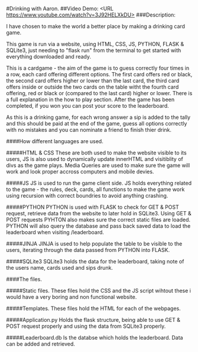 #Drinking with Aaron.
##Video Demo:  <URL https://www.youtube.com/watch?v=3J92HELXkDU>
###Description:

I have chosen to make the world a better place by making a drinking card game. 

This game is run via a website, using HTML, CSS, JS, PYTHON, FLASK & SQLite3, just needing to "flask run" from the terminal to get started with everything downloaded and ready.

This is a cardgame - the aim of the game is to guess correctly four times in a row, each card offering different options. The first card offers red or black,
the second card offers higher or lower than the last card, the third card offers inside or outside the two cards on the table witht the fourth card offering, red or black or 
(compared to the last card) higher or lower. There is a full explanation in the how to play section. After the game has been completed, if you won you can post your score 
to the leaderboard. 

As this is a drinking game, for each wrong answer a sip is added to the tally and this should be paid at the end of the game, guess all options correctly with no 
mistakes and you can nominate a friend to finish thier drink. 

####How different languages are used.

#####HTML & CSS
These are both used to make the website visible to its users, JS is also used to dynamically update innerHTML and visitiblity of divs as the game plays. 
Media Queries are used to make sure the game will work and look proper accross computers and mobile devies. 

#####JS
JS is used to run the game client side. JS holds everything related to the game - the rules, deck, cards, all functions to make the game work using recursion 
with correct boundries to avoid anything crashing. 

#####PYTHON
PYTHON is used with FLASK to check for GET & POST request, retrieve data from the website to later hold in SQLite3.
Using GET & POST requests PYHTON also makes sure the correct static files are loaded.
PYTHON will also query the database and pass back saved data to load the leaderboard when visiting /leaderboard.

#####JINJA 
JINJA is used to help populate the table to be visible to the users, iterating through the data passed from PYTHON into FLASK.

#####SQLite3
SQLite3 holds the data for the leaderboard, taking note of the users name, cards used and sips drunk. 

####The files.

#####Static files.
These files hold the CSS and the JS script wihtout these i would have a very boring and non functional website. 

#####Templates.
These files hold the HTML for each of the webpages.

#####Application.py
Holds the flask structure, being able to use GET & POST request properly and using the data from SQLite3 properly. 

#####Leaderboard.db
Is the databse which holds the leaderboard. Data can be added and retrieved.


